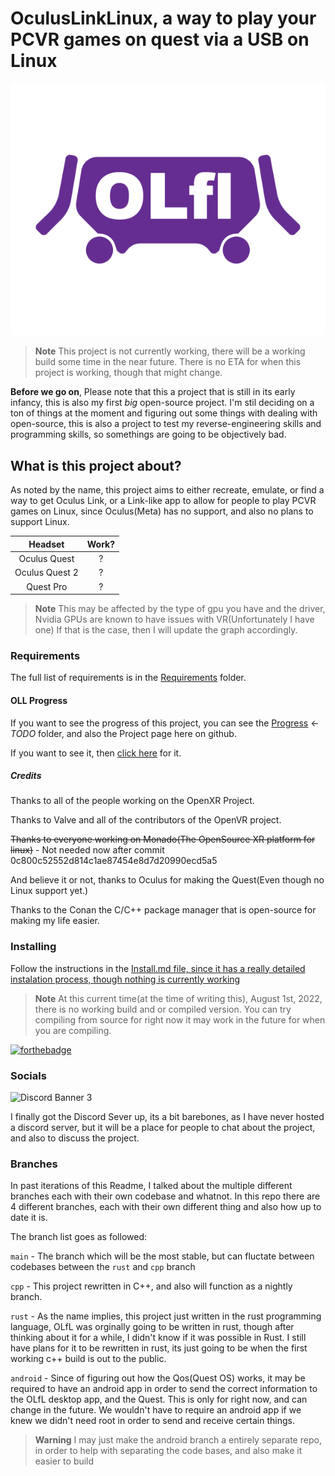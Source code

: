 # OculusLinkLinux, a way to play your PCVR games on quest via a USB on Linux

![test](.github/IMAGES/OLfl-logo-5.png)
> **Note**
> This project is not currently working, there will be a working build some time in the near future.
> There is no ETA for when this project is working, though that might change.

**Before we go on**,
Please note that this a project that is still in its early infancy, this is also my first *big* open-source project. I'm stil deciding on a ton of things at the moment and figuring out some things with dealing with open-source,
this is also a project to test my reverse-engineering skills and programming skills, so somethings are going to be objectively bad.

## What is this project about?

As noted by the name, this project aims to either recreate, emulate, or find a way to get Oculus Link, or a Link-like app to allow for people to play
PCVR games on Linux, since Oculus(Meta) has no support, and also no plans to support Linux.

|    Headset     |  Work?|
| :------------: | :---: |
|  Oculus Quest  |   ?   |
| Oculus Quest 2 |   ?   |
| Quest Pro      |   ?   |  

> **Note**
> This may be affected by the type of gpu you have and the driver, Nvidia GPUs are known to have issues with VR(Unfortunately I have one)
> If that is the case, then I will update the graph accordingly.

### Requirements

The full list of requirements is in the [Requirements](Requirements.md) folder.

#### OLL Progress

If you want to see the progress of this project, you can see the [Progress](./Progress.md) <-*TODO* folder, and also the Project page here on github.

If you want to see it, then [click here](https://github.com/MilkJug1/OculusLinkLinux/projects/3) for it.

##### Credits

Thanks to all of the people working on the OpenXR Project.

Thanks to Valve and all of the contributors of the OpenVR project.

~~Thanks to everyone working on Monado(The OpenSource XR platform for linux)~~ - Not needed now after commit 0c800c52552d814c1ae87454e8d7d20990ecd5a5

And believe it or not, thanks to Oculus for making the Quest(Even though no Linux support yet.)

Thanks to the Conan the C/C++ package manager that is open-source for making my life easier.

### Installing

Follow the instructions in the [Install.md file, since it has a really detailed instalation process, though nothing is currently working](./Install.md)

> **Note**
> At this current time(at the time of writing this), August 1st, 2022, there is no working build and or compiled version. You can try compiling from source for right now
> it may work in the future for when you are compiling.

[![forthebadge](https://forthebadge.com/images/badges/made-with-c-plus-plus.svg)](https://forthebadge.com)

### Socials

![Discord Banner 3](https://discordapp.com/api/guilds/936065347218448415/widget.png?style=banner3)

I finally got the Discord Sever up, its a bit barebones, as I have never hosted a discord server, but it will be a place for people to chat about the project, and also to discuss the project.

### Branches

In past iterations of this Readme, I talked about the multiple different branches each with their own codebase and whatnot.
In this repo there are 4 different branches, each with their own different thing and also how up to date it is.

The branch list goes as followed:

`main` - The branch which will be the most stable, but can fluctate between codebases between the `rust` and `cpp` branch

`cpp` - This project rewritten in C++, and also will function as a nightly branch.

`rust` - As the name implies, this project just written in the rust programming language, OLfL was orginally going to be written in rust, though after thinking about it for a while,
I didn't know if it was possible in Rust. I still have plans for it to be rewritten in rust, its just going to be when the first working c++ build is out to the public.

`android` - Since of figuring out how the Qos(Quest OS) works, it may be required to have an android app in order to send the correct information to the OLfL desktop app, and the Quest.
This is only for right now, and can change in the future. We wouldn't have to require an android app if we knew we didn't need root in order to send and receive certain things.

> **Warning**
> I may just make the android branch a entirely separate repo, in order to help with separating the code bases, and also make it easier to build
